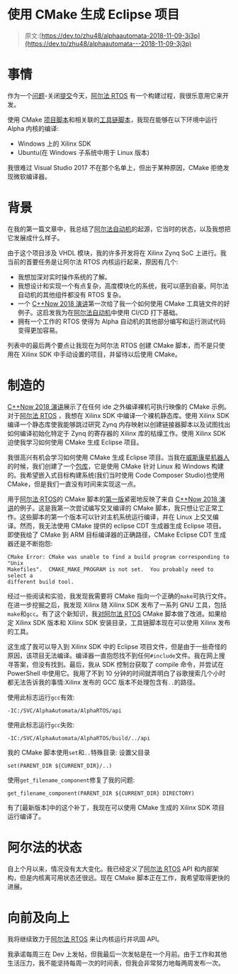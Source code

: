 # 使用 CMake 生成 Eclipse 项目

> 原文:[https://dev.to/zhu48/alphaautomata-2018-11-09-3j3p](https://dev.to/zhu48/alphaautomata---2018-11-09-3j3p)

# [](#the-thing)事情

作为一个[问题](https://github.com/AlphaAutomata/AlphaRTOS/issues/6)-关闭[提交](https://github.com/AlphaAutomata/AlphaRTOS/commit/0a0165c3c98175a44c7848c156de1f5678cc3e18)今天，[阿尔法 RTOS](https://github.com/AlphaAutomata/AlphaRTOS) 有一个构建过程，我很乐意用它来开发。

使用 CMake [项目脚本](https://github.com/AlphaAutomata/AlphaRTOS/blob/master/build/CMakeLists.txt)和相关联的[工具链脚本](https://github.com/AlphaAutomata/AlphaRTOS/blob/master/build/toolchain.cmake)，我现在能够在以下环境中运行 Alpha 内核的编译:

*   Windows 上的 Xilinx SDK
*   Ubuntu(在 Windows 子系统中用于 Linux 版本)

我很难过 Visual Studio 2017 不在那个名单上，但出于某种原因，CMake 拒绝发现微软编译器。

# [](#the-background)背景

在我的第一篇文章中，我总结了[阿尔法自动机](https://github.com/AlphaAutomata)的起源，它当时的状态，以及我想把它发展成什么样子。

由于这个项目涉及 VHDL 模块，我的许多开发将在 Xilinx Zynq SoC 上进行。我当前的首要任务是让阿尔法 RTOS 内核运行起来，原因有几个:

*   我想加深对实时操作系统的了解。
*   我想设计和实现一个有点复杂，高度模块化的系统，我可以感到自豪。阿尔法自动机的其他组件都没有 RTOS 复杂。
*   一个 [C++Now 2018 演讲](https://www.youtube.com/watch?v=c9Xt6Me3mJ4&t=2342s)第一次给了我一个如何使用 CMake 工具链文件的好例子。这启发我为在[阿尔法自动机](https://github.com/AlphaAutomata)中使用 CI/CD 打下基础。
*   拥有一个工作的 RTOS 使得为 Alpha 自动机的其他部分编写和运行测试代码变得更加容易。

列表中的最后两个要点让我现在为阿尔法 RTOS 创建 CMake 脚本，而不是只使用在 Xilinx SDK 中手动设置的项目，并留待以后使用 CMake。

# [](#the-cmaking-of)制造的

[C++Now 2018 演讲](https://www.youtube.com/watch?v=c9Xt6Me3mJ4&t=2342s)展示了在任何 ide 之外编译裸机可执行映像的 CMake 示例。对于[阿尔法 RTOS](https://github.com/AlphaAutomata/AlphaRTOS) ，我想在 Xilinx SDK 中编译一个裸机静态库。使用 Xilinx SDK 编译一个静态库使我能够跳过研究 Zynq 内存映射以创建链接器脚本以及试图找出如何编译初始化特定于 Zynq 的寄存器的 Xilinx 库的枯燥工作。使用 Xilinx SDK 迫使我学习如何使用 CMake 生成 Eclipse 项目。

我很高兴有机会学习如何使用 CMake 生成 Eclipse 项目。当我在[威斯康星机器人](https://github.com/WisconsinRobotics)的时候，我们创建了一个[包库](https://github.com/WisconsinRobotics/BadgerCommandLibrary)，它是使用 CMake 针对 Linux 和 Windows 构建的。我希望嵌入式目标构建系统(我们当时使用 Code Composer Studio)也使用 CMake，但是我们一直没有时间来实现这一点。

用于[阿尔法·RTOS](https://github.com/AlphaAutomata/AlphaRTOS)的 CMake 脚本的[第一版](https://github.com/AlphaAutomata/AlphaRTOS/commit/98c2bcadda4a50ea58bc27492a7510c52723986c#diff-58b29f322932c0c2e13d8ead532526bb)紧密地反映了来自 [C++Now 2018 演讲](https://www.youtube.com/watch?v=c9Xt6Me3mJ4&t=2342s)的例子。这是我第一次尝试编写交叉编译的 CMake 脚本，我只想让它正常工作。这些脚本的第一个版本可以针对主机系统运行编译，并在 Linux 上交叉编译。然而，我无法使用 CMake 提供的 eclipse CDT 生成器生成 Eclipse 项目。即使我给了 CMake 到 ARM 目标编译器的正确路径，CMake Eclipse CDT 生成器还是不断抱怨:

```
CMake Error: CMake was unable to find a build program corresponding to "Unix
Makefiles".  CMAKE_MAKE_PROGRAM is not set.  You probably need to select a
different build tool. 
```

经过一些阅读和实验，我发现我需要将 CMake 指向一个正确的`make`可执行文件。在进一步挖掘之后，我发现 Xilinx 随 Xilinx SDK 发布了一系列 GNU 工具，包括`make`和`gcc`。有了这个新知识，我[对](https://github.com/AlphaAutomata/AlphaRTOS/commit/036c626aecb7e75f12e8ee96129ba7c6394552ae#diff-58b29f322932c0c2e13d8ead532526bb)[阿尔法 RTOS](https://github.com/AlphaAutomata/AlphaRTOS) CMake 脚本做了改进。如果给定 Xilinx SDK 版本和 Xilinx SDK 安装目录，工具链脚本现在可以使用 Xilinx 发布的工具。

这生成了我可以导入到 Xilinx SDK 中的 Eclipse 项目文件，但是由于一些奇怪的原因，该项目无法编译。编译器一直抱怨找不到任何`#include`文件。我在网上搜寻答案，但没有找到。最后，我从 SDK 控制台获取了 compile 命令，并尝试在 PowerShell 中使用它。我用了不到 10 分钟的时间就弄明白了谷歌搜索几个小时都无法告诉我的事情:Xilinx 发布的 GCC 版本不处理包含有`..`的路径。

使用此标志运行`gcc`有效:

```
-IC:/SVC/AlphaAutomata/AlphaRTOS/api 
```

使用此标志运行`gcc`失败:

```
-IC:/SVC/AlphaAutomata/AlphaRTOS/build/../api 
```

我的 CMake 脚本使用`set`和`..`特殊目录:
设置父目录

```
set(PARENT_DIR ${CURRENT_DIR}/..) 
```

使用`get_filename_component`修复了我的问题:

```
get_filename_component(PARENT_DIR ${CURRENT_DIR} DIRECTORY) 
```

有了[最新版本]中的这个补丁，我现在可以使用 CMake 生成的 Xilinx SDK 项目运行编译了。

# [](#the-state-of-alpha)阿尔法的状态

自上个月以来，情况没有太大变化。我已经定义了[阿尔法 RTOS](https://github.com/AlphaAutomata/AlphaRTOS) API 和内部架构，但是内核离可用状态还很远。现在 CMake 脚本正在工作，我希望取得更快的进展。

# [](#onwards-and-upwards)向前及向上

我将继续致力于[阿尔法 RTOS](https://github.com/AlphaAutomata/AlphaRTOS) 来让内核运行并巩固 API。

我承诺每周三在 Dev 上发帖，但我最后一次发帖是在一个月前。由于工作和其他生活压力，我不能坚持每周一次的时间表，但我会非常努力地每两周发布一次。